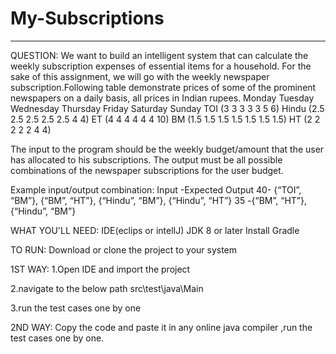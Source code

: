 # My-Subscriptions
-------------------------------------------------------------------------------------------------------------------------------------
QUESTION:
We want to build an intelligent system that can calculate the weekly subscription expenses of essential items for a household. For the sake of this assignment, we will go with the weekly newspaper subscription.Following table demonstrate prices of some of the prominent newspapers on a daily basis, all prices in Indian rupees.
Monday Tuesday Wednesday Thursday Friday Saturday Sunday
TOI (3 3 3 3 3 5 6)
Hindu (2.5 2.5 2.5 2.5 2.5 4 4)
ET (4 4 4 4 4 4 10)
BM (1.5 1.5 1.5 1.5 1.5 1.5 1.5)
HT (2 2 2 2 2 4 4)

The input to the program should be the weekly budget/amount that the user has allocated to his subscriptions. The output must be all possible combinations of the newspaper subscriptions for the user budget.

Example input/output combination:
Input -Expected Output
40- {“TOI”, “BM”}, {“BM”, “HT”}, {“Hindu”, “BM”}, {“Hindu”, “HT”}
35 -{“BM”, “HT”}, {“Hindu”, “BM”}

WHAT YOU'LL NEED:
IDE(eclips or intelIJ)
JDK 8 or later
Install Gradle

TO RUN:
Download or clone the project to your system

1ST WAY:
1.Open IDE and import the project

2.navigate to the below path 
    src\test\java\Main

3.run the test cases one by one

2ND WAY:
Copy the code and paste it in any online java compiler ,run the test cases one by one.



